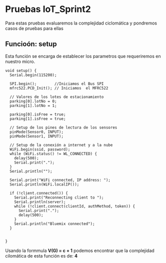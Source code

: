 # Pruebas IoT_Sprint2

Para estas pruebas evaluaremos la complejidad ciclomática y pondremos casos de pruebas para ellas

## Funcioón: setup

Esta función se encarga de establecer los parametros que requeriremos en nuestro micro.

```c++=
void setup() {
  Serial.begin(115200);
  
  SPI.begin();        //Iniciamos el Bus SPI
  mfrc522.PCD_Init(); // Iniciamos  el MFRC522
  
  // Valores de los lotes de estacionamiento
  parking[0].lotNo = 0;
  parking[1].lotNo = 1;
  
  parking[0].isFree = true;
  parking[1].isFree = true;

  // Setup de los pines de lectura de los sensores
  pinMode(Sensor0, INPUT);
  pinMode(Sensor1, INPUT);
  
  // Setup de la conexión a internet y a la nube
  WiFi.begin(ssid, password);
  while (WiFi.status() != WL_CONNECTED) {
    delay(500);
    Serial.print(".");
  } 
  Serial.println("");
    
  Serial.print("WiFi connected, IP address: "); 
  Serial.println(WiFi.localIP());

  if (!client.connected()) {
    Serial.print("Reconnecting client to ");
    Serial.println(server);
    while (!client.connect(clientId, authMethod, token)) {
      Serial.print(".");
      delay(500);
    }
    Serial.println("Bluemix connected");
  }
  

}
```

Usando la formmula **V(G) = c + 1** podemos encontrar que la complejidad cilomática de esta función es de: **4**



